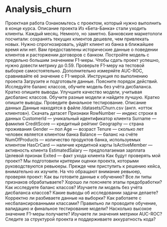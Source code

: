 # Analysis_churn

Проектная работа
Ознакомьтесь с проектом, который нужно выполнить в конце курса.
Описание проекта
Из «Бета-Банка» стали уходить клиенты. Каждый месяц. Немного, но заметно. Банковские маркетологи посчитали: сохранять текущих клиентов дешевле, чем привлекать новых.
Нужно спрогнозировать, уйдёт клиент из банка в ближайшее время или нет. Вам предоставлены исторические данные о поведении клиентов и расторжении договоров с банком.
Постройте модель с предельно большим значением F1-меры. Чтобы сдать проект успешно, нужно довести метрику до 0.59. Проверьте F1-меру на тестовой выборке самостоятельно.
Дополнительно измеряйте AUC-ROC, сравнивайте её значение с F1-мерой.
Инструкция по выполнению проекта
Загрузите и подготовьте данные. Поясните порядок действий.
Исследуйте баланс классов, обучите модель без учёта дисбаланса. Кратко опишите выводы.
Улучшите качество модели, учитывая дисбаланс классов. Обучите разные модели и найдите лучшую. Кратко опишите выводы.
Проведите финальное тестирование.
Описание данных
Данные находятся в файле /datasets/Churn.csv (англ. «отток клиентов»). Скачать датасет
Признаки
RowNumber — индекс строки в данных
CustomerId — уникальный идентификатор клиента
Surname — фамилия
CreditScore — кредитный рейтинг
Geography — страна проживания
Gender — пол
Age — возраст
Tenure — сколько лет человек является клиентом банка
Balance — баланс на счёте
NumOfProducts — количество продуктов банка, используемых клиентом
HasCrCard — наличие кредитной карты
IsActiveMember — активность клиента
EstimatedSalary — предполагаемая зарплата
Целевой признак
Exited — факт ухода клиента
Как будут проверять мой проект?
Мы подготовили критерии оценки проекта, которыми руководствуются ревьюеры. Прежде чем приступить к решению кейса, внимательно их изучите.
На что обращают внимание ревьюер, проверяя проект:
Как вы готовите данные к обучению? Все ли типы признаков обрабатываете?
Хорошо ли поясняете этапы предобработки?
Как исследуете баланс классов?
Изучаете ли модель без учёта дисбаланса классов?
Какие выводы об исследовании задачи делаете?
Корректно ли разбиваете данные на выборки?
Как работаете с несбалансированными классами?
Правильно ли проводите обучение, валидацию и финальное тестирование модели?
Насколько высокое значение F1-меры получаете?
Изучаете ли значения метрики AUC-ROC?
Следите за структурой проекта и поддерживаете аккуратность кода?

